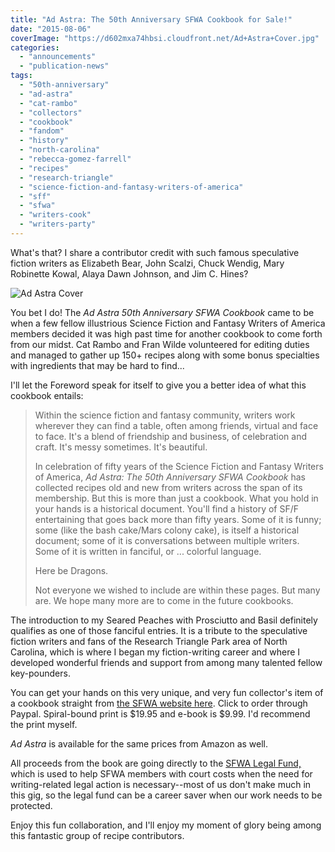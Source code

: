 ```yaml
---
title: "Ad Astra: The 50th Anniversary SFWA Cookbook for Sale!"
date: "2015-08-06"
coverImage: "https://d602mxa74hbsi.cloudfront.net/Ad+Astra+Cover.jpg"
categories: 
  - "announcements"
  - "publication-news"
tags: 
  - "50th-anniversary"
  - "ad-astra"
  - "cat-rambo"
  - "collectors"
  - "cookbook"
  - "fandom"
  - "history"
  - "north-carolina"
  - "rebecca-gomez-farrell"
  - "recipes"
  - "research-triangle"
  - "science-fiction-and-fantasy-writers-of-america"
  - "sff"
  - "sfwa"
  - "writers-cook"
  - "writers-party"
---
```


What's that? I share a contributor credit with such famous speculative fiction writers as Elizabeth Bear, John Scalzi, Chuck Wendig, Mary Robinette Kowal, Alaya Dawn Johnson, and Jim C. Hines?

![Ad Astra Cover](https://d602mxa74hbsi.cloudfront.net/Ad+Astra+Cover.jpg)

You bet I do! The _Ad Astra 50th Anniversary SFWA Cookbook_ came to be when a few fellow illustrious Science Fiction and Fantasy Writers of America members decided it was high past time for another cookbook to come forth from our midst. Cat Rambo and Fran Wilde volunteered for editing duties and managed to gather up 150+ recipes along with some bonus specialties with ingredients that may be hard to find...

I'll let the Foreword speak for itself to give you a better idea of what this cookbook entails:

> Within the science fiction and fantasy community, writers work wherever they can find a table, often among friends, virtual and face to face. It's a blend of friendship and business, of celebration and craft. It's messy sometimes. It's beautiful.
> 
> In celebration of fifty years of the Science Fiction and Fantasy Writers of America, _Ad Astra: The 50th Anniversary SFWA Cookbook_ has collected recipes old and new from writers across the span of its membership. But this is more than just a cookbook. What you hold in your hands is a historical document. You'll find a history of SF/F entertaining that goes back more than fifty years. Some of it is funny; some (like the bash cake/Mars colony cake), is itself a historical document; some of it is conversations between multiple writers. Some of it is written in fanciful, or ... colorful language.
> 
> Here be Dragons.
> 
> Not everyone we wished to include are within these pages. But many are. We hope many more are to come in the future cookbooks.

The introduction to my Seared Peaches with Prosciutto and Basil definitely qualifies as one of those fanciful entries. It is a tribute to the speculative fiction writers and fans of the Research Triangle Park area of North Carolina, which is where I began my fiction-writing career and where I developed wonderful friends and support from among many talented fellow key-pounders.

You can get your hands on this very unique, and very fun collector's item of a cookbook straight from [the SFWA website here](https://www.sfwa.org/sfwa-publications/preorder-your-sfwa-cookbook-now/). Click to order through Paypal. Spiral-bound print is $19.95 and e-book is $9.99. I'd recommend the print myself.

_Ad Astra_ is available for the same prices from Amazon as well.

All proceeds from the book are going directly to the [SFWA Legal Fund,](https://www.sfwa.org/about/benevolent-funds/legal-fund/) which is used to help SFWA members with court costs when the need for writing-related legal action is necessary--most of us don't make much in this gig, so the legal fund can be a career saver when our work needs to be protected.

Enjoy this fun collaboration, and I'll enjoy my moment of glory being among this fantastic group of recipe contributors.
